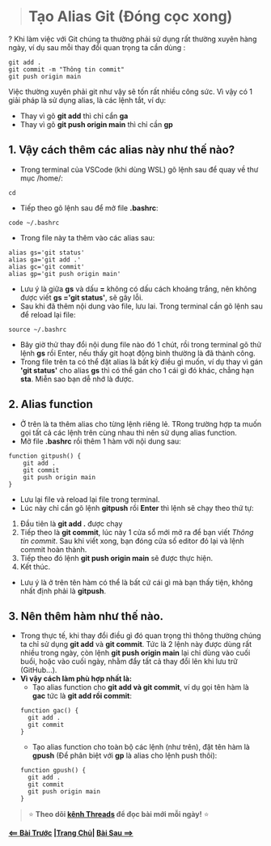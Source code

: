 > # Tạo Alias Git (Đóng cọc xong)
?
Khi làm việc với Git chúng ta thường phải sử dụng rất thường xuyên hàng ngày, ví dụ sau mỗi thay đổi quan trọng ta cần dùng :
```
git add .
git commit -m "Thông tin commit"
git push origin main
```
Việc thường xuyên phải git như vậy sẽ tốn rất nhiều công sức. Vì vậy có 1 giải pháp là sử dụng alias, là các lệnh tắt, ví dụ:
- Thay vì gõ **git add** thì chỉ cẩn **ga**
- Thay vì gõ **git push origin main** thì chỉ cần **gp**
## 1. Vậy cách thêm các alias này như thế nào?
- Trong terminal của VSCode (khi dùng WSL) gõ lệnh sau để quay về thư mục /home/:
```
cd 
```
- Tiếp theo gõ lệnh sau để mở file **.bashrc**:
```
code ~/.bashrc
```
- Trong file này ta thêm vào các alias sau:
```
alias gs='git status'
alias ga='git add .'
alias gc='git commit'
alias gp='git push origin main'
```
- Lưu ý là giữa **gs** và dấu **=** không có dấu cách khoảng trắng, nên không được viết **gs ='git status'**, sẽ gây lỗi.
- Sau khi đã thêm nội dung vào file, lưu lai. Trong terminal cần gõ lệnh sau để reload lại file:
```
source ~/.bashrc
```
- Bây giờ thử thay đổi nội dung file nào đó 1 chút, rồi trong terminal gõ thử lệnh **gs** rồi Enter, nếu thấy git hoạt động bình thường là đã thành công.
- Trong file trên ta có thể đặt alias là bất kỳ điều gì muốn, ví dụ thay vì gán **'git status'** cho alias **gs** thì có thể gán cho 1 cái gì đó khác, chẳng hạn **sta**. Miễn sao bạn dễ nhớ là được.
## 2. Alias function
- Ở trên là ta thêm alias cho từng lệnh riêng lẻ. TRong trường hợp ta muốn gọi tất cả các lệnh trên cùng nhau thì nên sử dụng alias function.
- Mở file **.bashrc** rồi thêm 1 hàm với nội dung sau:
```
function gitpush() {
    git add .
    git commit
    git push origin main
}
```
- Lưu lại file và reload lại file trong terminal.
- Lúc này chỉ cần gõ lệnh **gitpush** rồi **Enter** thì lệnh sẽ chạy theo thứ tự:
1. Đầu tiên là **git add .** được chạy
2. Tiếp theo là **git commit**, lúc này 1 cửa sổ mới mở ra để bạn viết *Thông tin commit*. Sau khi viết xong, bạn đóng cửa số editor đó lại và lệnh commit hoàn thành.
3. Tiếp theo đó lệnh **git push origin main** sẽ được thực hiện.
4. Kết thúc.
- Lưu ý là ở trên tên hàm có thể là bất cứ cái gì mà bạn thấy tiện, không nhất định phải là **gitpush**.
## 3. Nên thêm hàm như thế nào.
- Trong thực tế, khi thay đổi điều gì đó quan trọng thì thông thường chúng ta chỉ sử dụng **git add** và **git commit**. Tức là 2 lệnh này được dùng rất nhiều trong ngày, còn lệnh **git push origin main** lại chỉ dùng vào cuối buổi, hoặc vào cuối ngày, nhằm đẩy tất cả thay đổi lên khi lưu trữ (GitHub...).
- **Vì vậy cách làm phù hợp nhất là:**
  - Tạo alias function cho **git add và git commit**, ví dụ gọi tên hàm là **gac** tức là **git add rồi commit**:
  ```
  function gac() {
    git add .
    git commit
  }
  ```
  - Tạo alias function cho toàn bộ các lệnh (như trên), đặt tên hàm là **gpush** (Để phân biệt với **gp** là alias cho lệnh push thôi):
  ```
  function gpush() {
    git add .
    git commit
    git push origin main
  }
  ```
> ⭐ **Theo dõi [kênh Threads](https://www.threads.com/@kaitaku.88) để đọc bài mới mỗi ngày!** ⭐
<!--SR:!2025-07-21,4,270-->

**[<== Bài Trước](./Day70.md)          |[Trang Chủ](./README.md)|           [Bài Sau ==>](./Day72-DOMandEvents.md)**
<!--SR:!2025-07-21,4,270-->
      
<!--SR:!2025-07-19,3,250-->


